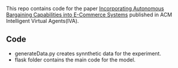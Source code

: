This repo contains code for the paper [Incorporating Autonomous Bargaining Capabilities into E-Commerce Systems](https://dl.acm.org/doi/pdf/10.1145/3383652.3423865) published in ACM Intelligent Virtual Agents(IVA).

## Code
- generateData.py creates synnthetic data for the experiment.
- flask folder contains the main code for the model. 


